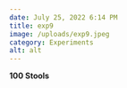 ```yaml
---
date: July 25, 2022 6:14 PM
title: exp9
image: /uploads/exp9.jpeg
category: Experiments
alt: alt
---
```

**100 Stools**
